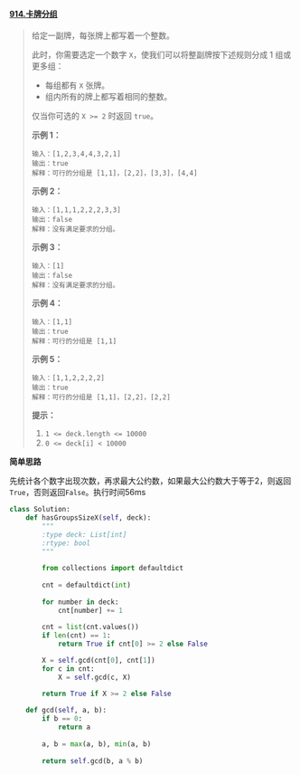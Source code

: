 #### [914.卡牌分组](https://leetcode-cn.com/problems/x-of-a-kind-in-a-deck-of-cards/)

> 给定一副牌，每张牌上都写着一个整数。
>
> 此时，你需要选定一个数字 `X`，使我们可以将整副牌按下述规则分成 1 组或更多组：
>
> - 每组都有 `X` 张牌。
> - 组内所有的牌上都写着相同的整数。
>
> 仅当你可选的 `X >= 2` 时返回 `true`。
>
>  
>
> **示例 1：**
>
> ```
> 输入：[1,2,3,4,4,3,2,1]
> 输出：true
> 解释：可行的分组是 [1,1]，[2,2]，[3,3]，[4,4]
> ```
>
> **示例 2：**
>
> ```
> 输入：[1,1,1,2,2,2,3,3]
> 输出：false
> 解释：没有满足要求的分组。
> ```
>
> **示例 3：**
>
> ```
> 输入：[1]
> 输出：false
> 解释：没有满足要求的分组。
> ```
>
> **示例 4：**
>
> ```
> 输入：[1,1]
> 输出：true
> 解释：可行的分组是 [1,1]
> ```
>
> **示例 5：**
>
> ```
> 输入：[1,1,2,2,2,2]
> 输出：true
> 解释：可行的分组是 [1,1]，[2,2]，[2,2]
> ```
>
>
> **提示：**
>
> 1. `1 <= deck.length <= 10000`
> 2. `0 <= deck[i] < 10000`

**简单思路**

先统计各个数字出现次数，再求最大公约数，如果最大公约数大于等于2，则返回```True```，否则返回```False```。执行时间56ms

```python
class Solution:
    def hasGroupsSizeX(self, deck):
        """
        :type deck: List[int]
        :rtype: bool
        """
         
        from collections import defaultdict
        
        cnt = defaultdict(int)
        
        for number in deck:
            cnt[number] += 1
        
        cnt = list(cnt.values())
        if len(cnt) == 1:
            return True if cnt[0] >= 2 else False

        X = self.gcd(cnt[0], cnt[1])
        for c in cnt:
            X = self.gcd(c, X)

        return True if X >= 2 else False
    
    def gcd(self, a, b):
        if b == 0:
            return a
        
        a, b = max(a, b), min(a, b)
        
        return self.gcd(b, a % b)
```

